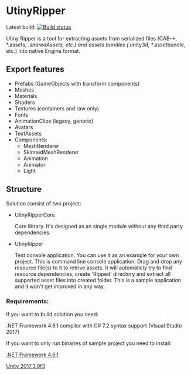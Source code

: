 # UtinyRipper
Latest build: [![Build status](https://ci.appveyor.com/api/projects/status/yd78hqp83f7vjkwb?svg=true)](https://ci.appveyor.com/project/mafaca/utinyripper/branch/master)

Utiny Ripper is a tool for extracting assets from serialized files (CAB-*, *.assets, *.sharedAssets, etc.) and assets bundles (*.unity3d, *.assetbundle, etc.) into native Engine format.

## Export features
* Prefabs (GameObjects with transform components)
* Meshes
* Materials
* Shaders
* Textures (containers and raw only)
* Fonts
* AnimationClips (legacy, generic)
* Avatars
* TextAssets
* Components:
  * MeshRenderer
  * SkinnedMeshRenderer
  * Animation
  * Animator
  * Light

## Structure
Solution consist of two project:
* UtinyRipperCore 

   Core library. It's designed as an single module without any third party dependencies.
* UtinyRipper

   Test console application. You can use it as an example for your own project.
This is command line console application. Drag and drop any resource file(s) to it to retrive assets. It will automaticly try to find resource dependencies, create 'Ripped' directory and extract all supported asset files into created folder.
This is a sample application and it won't get improved in any way.

### Requirements:

If you want to build solution you need:

.NET Framework 4.6.1 compiler with C# 7.2 syntax support (Visual Studio 2017)

If you want to only run binaries of sample project you need to install:

[.NET Framework 4.6.1](https://www.microsoft.com/en-us/download/details.aspx?id=49982)

[Unity 2017.3.0f3](https://unity3d.com/get-unity/download/archive)
